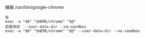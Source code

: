 编辑 /usr/bin/google-chrome

```
在
exec -a "$0" "$HERE/chrome" "$@"
后面添加  --user-data-dir --no-sandbox
exec -a "$0" "$HERE/chrome" "$@" --user-data-dir --no-sandbox
```



